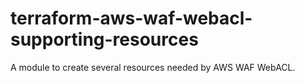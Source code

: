 # terraform-aws-waf-webacl-supporting-resources
A module to create several resources needed by AWS WAF WebACL.
